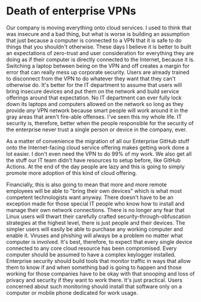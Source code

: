 # Death of enterprise VPNs

Our company is moving everything onto cloud services. I used to think that was insecure and a bad thing, but what is worse is building an assumption that just because a computer is connected to a VPN that it is safe to do things that you shouldn't otherwise. These days I believe it is better to built an expectations of zero-trust and user consideration for everything they are doing as if their computer is directly connected to the Internet, because it is. Switching a laptop between being on the VPN and off creates a margin for error that can really mess up corporate security. Users are already trained to disconnect from the VPN to do whatever they want that they can't otherwise do. It's better for the IT department to assume that users will bring insecure devices and put them on the network and build service offerings around that expectation. No IT department can ever fully lock down its laptops and computers allowed on the network so long as they provide *any* VPN network because smart people will work around it in the gray areas that aren't fire-able offenses. I've seen this my whole life. IT security is, therefore, better when the people responsible for the security of the enterprise never trust a single person or device in the company, ever.

As a matter of convenience the migration of all our Enterprise GitHub stuff onto the Internet-facing cloud service offering makes getting work done a lot easier. I don't even need the VPN to do 99% of my work. We also get all the stuff our IT team didn't have resources to setup before, like GitHub Actions. At the end of the day people are lazy and this is going to simply promote more adoption of this kind of cloud offering.

Financially, this is also going to mean that more and more remote employees will be able to "bring their own devices" which is what most competent technologists want anyway. There doesn't have to be an exception made for those special IT people who know how to install and manage their own network connections. There is no longer any fear that Linux users will thwart their carefully crafted security-through-obfuscation strategies at the highest level, there is just people and their devices. The simpler users will easily be able to purchase any working computer and enable it. Viruses and phishing will always be a problem no matter what computer is involved. It's best, therefore, to expect that every single device connected to any core cloud resource has been compromised. Every computer should be assumed to have a complex keylogger installed. Enterprise security should build tools that monitor traffic in ways that allow them to know if and when something bad is going to happen and those working for those companies have to be okay with that snooping and loss of privacy and security if they want to work there. It's just practical. Users concerned about such monitoring should install that software only on a computer or mobile phone dedicated for work usage.


